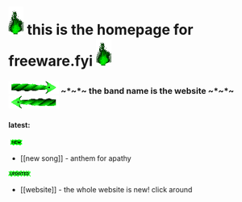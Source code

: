 # ![green_flame](media/green_flame.gif) this is the homepage for freeware.fyi ![green_flame](media/green_flame.gif)

### ![Rgreen](media/Rgreen.gif) ~\*~\*~ the band name is the website ~\*~\*~ ![Lgreen](media/Lgreen.gif)

#### latest: 

![new](media/newgreen1.gif)<br>
- [[new song]] - anthem for apathy

![updated](media/Updatedgreen.gif)<br>
- [[website]] - the whole website is new! click around

